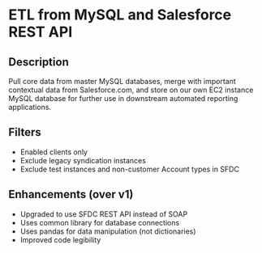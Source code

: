 # ETL from MySQL and Salesforce REST API

## Description
Pull core data from master MySQL databases, merge with important contextual data from Salesforce.com, and store on our own EC2 instance MySQL database for further use in downstream automated reporting applications.

## Filters
* Enabled clients only
* Exclude legacy syndication instances
* Exclude test instances and non-customer Account types in SFDC

## Enhancements (over v1)
* Upgraded to use SFDC REST API instead of SOAP
* Uses common library for database connections
* Uses pandas for data manipulation (not dictionaries)
* Improved code legibility
